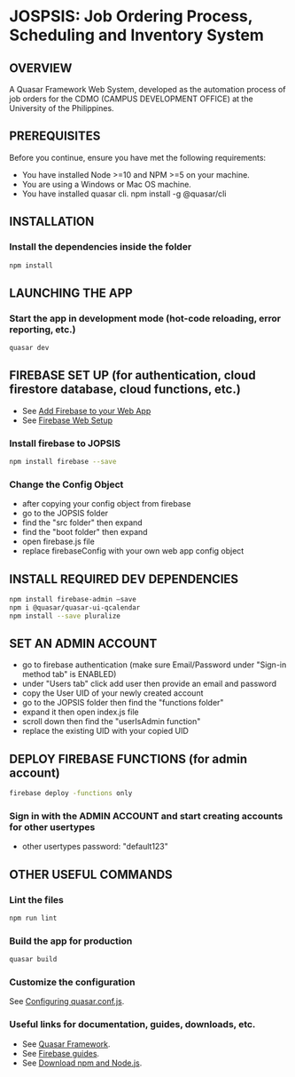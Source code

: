 # JOSPSIS: Job Ordering Process, Scheduling and Inventory System

## OVERVIEW
A Quasar Framework Web System, developed as the automation process of job orders for the CDMO (CAMPUS DEVELOPMENT OFFICE) at the University of the Philippines.

## PREREQUISITES
Before you continue, ensure you have met the following requirements:
* You have installed Node >=10 and NPM >=5 on your machine.
* You are using a Windows or Mac OS machine.
* You have installed quasar cli. npm install -g @quasar/cli

## INSTALLATION
### Install the dependencies inside the folder
```bash
npm install
```

## LAUNCHING THE APP
### Start the app in development mode (hot-code reloading, error reporting, etc.)
```bash
quasar dev
```

## FIREBASE SET UP (for authentication, cloud firestore database, cloud functions, etc.)
* See [Add Firebase to your Web App](https://softauthor.com/add-firebase-to-your-web-app/)
* See [Firebase Web Setup](https://firebase.google.com/docs/web/setup)

### Install firebase to JOPSIS
```bash
npm install firebase --save
```

### Change the Config Object
* after copying your config object from firebase
* go to the JOPSIS folder
* find the "src folder" then expand
* find the "boot folder" then expand
* open firebase.js file
* replace firebaseConfig with your own web app config object

## INSTALL REQUIRED DEV DEPENDENCIES
```bash
npm install firebase-admin –save
npm i @quasar/quasar-ui-qcalendar
npm install --save pluralize
```

## SET AN ADMIN ACCOUNT
* go to firebase authentication (make sure Email/Password under "Sign-in method tab" is ENABLED)
* under "Users tab" click add user then provide an email and password
* copy the User UID of your newly created account
* go to the JOPSIS folder then find the "functions folder"
* expand it then open index.js file
* scroll down then find the "userIsAdmin function"
* replace the existing UID with your copied UID

## DEPLOY FIREBASE FUNCTIONS (for admin account)
```bash
firebase deploy -functions only
```

### Sign in with the ADMIN ACCOUNT and start creating accounts for other usertypes
* other usertypes password: "default123"

## OTHER USEFUL COMMANDS
### Lint the files
```bash
npm run lint
```

### Build the app for production
```bash
quasar build
```

### Customize the configuration
See [Configuring quasar.conf.js](https://quasar.dev/quasar-cli/quasar-conf-js).

### Useful links for documentation, guides, downloads, etc.
* See [Quasar Framework](https://quasar.dev/introduction-to-quasar).
* See [Firebase guides](https://firebase.google.com/docs/guides).
* See [Download npm and Node.js](https://www.npmjs.com/get-npm).
